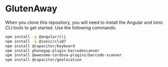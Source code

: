 # GlutenAway
When you clone this repository, you will need to install the Angular and Ionic CLI tools to get started. Use the following commands:

```bash
npm install -g @angular/cli
npm install -g @ionic/cli@7
npm install @capacitor/keyboard
npm install phonegap-plugin-barcodescanner
npm install @awesome-cordova-plugins/barcode-scanner
npm install @capacitor/geolocation

